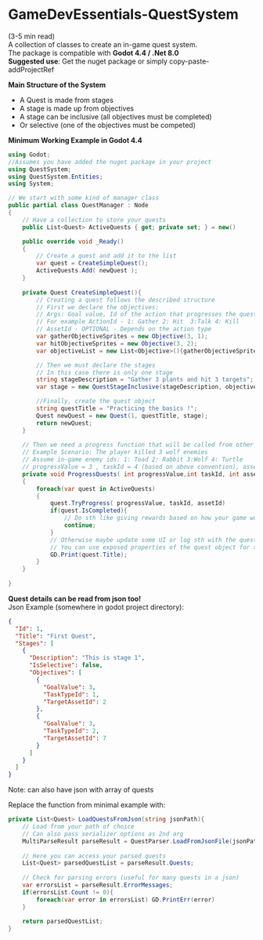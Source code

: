 # GameDevEssentials-QuestSystem  
(3-5 min read)  
A collection of classes to create an in-game quest system.  
The package is compatible with **Godot 4.4 / .Net 8.0**  
**Suggested use**: Get the nuget package or simply copy-paste-addProjectRef

**Main Structure of the System**
- A Quest is made from stages
- A stage is made up from objectives
- A stage can be inclusive (all objectives must be completed)
- Or selective (one of the objectives must be competed)

**Minimum Working Example in Godot 4.4**  
```csharp
using Godot;
//Assumes you have added the nuget package in your project
using QuestSystem;
using QuestSystem.Entities;
using System;

// We start with some kind of manager class 
public partial class QuestManager : Node
{
    // Have a collection to store your quests
    public List<Quest> ActiveQuests { get; private set; } = new()

    public override void _Ready()
    {
        // Create a quest and add it to the list
        var quest = CreateSimpleQuest();
        ActiveQuests.Add( newQuest );
    }
    
    private Quest CreateSimpleQuest(){
        // Creating a quest follows the described structure
        // First we declare the objectives:
        // Args: Goal value, Id of the action that progresses the quest, asset affected
        // For example ActionId - 1: Gather 2: Hit  3:Talk 4: Kill
        // AssetId - OPTIONAL - Depends on the action type
        var gatherObjectiveSprites = new Objective(3, 1);
        var hitObjectiveSprites = new Objective(3, 2);
        var objectiveList = new List<Objective>(){gatherObjectiveSprites,hitObjectiveSprites}

        // Then we must declare the stages
        // In this case there is only one stage
        string stageDescription = "Gather 3 plants and hit 3 targets";
        var stage = new QuestStageInclusive(stageDescription, objectiveList);

        //Finally, create the quest object
        string questTitle = "Practicing the basics !";
        Quest newQuest = new Quest(1, questTitle, stage);
        return newQuest;
    }
    
    // Then we need a progress function that will be called from other nodes (or connected to events/signals)
    // Example Scenario: The player killed 3 wolf enemies
    // Assume in-game enemy ids: 1: Toad 2: Rabbit 3:Wolf 4: Turtle
    // progressValue = 3 , taskId = 4 (based on above convention), assetId = 3 (for example)
    private void ProgressQuests( int progressValue,int taskId, int assetId = -1)
    {
        foreach(var quest in ActiveQuests)
        {
            quest.TryProgress( progressValue, taskId, assetId)
            if(quest.IsCompleted){
                // Do sth like giving rewards based on how your game works
                continue;
            }
            // Otherwise maybe update some UI or log sth with the quest progress
            // You can use exposed properties of the quest object for this:
            GD.Print(quest.Title);
        }
    }
        
}
```

**Quest details can be read from json too!**  
Json Example (somewhere in godot project directory):
```json
{
  "Id": 1,
  "Title": "First Quest",
  "Stages": [
    {
      "Description": "This is stage 1",
      "IsSelective": false,
      "Objectives": [
        {
          "GoalValue": 3,
          "TaskTypeId": 1,
          "TargetAssetId": 2
        },
        {
          "GoalValue": 3,
          "TaskTypeId": 2,
          "TargetAssetId": 7
        }
      ]
    }
  ]
}
```
Note: can also have json with array of quests

Replace the function from minimal example with:
```csharp
private List<Quest> LoadQuestsFromJson(string jsonPath){
    // Load from your path of choice
    // Can also pass serializer options as 2nd arg
    MultiParseResult parseResult = QuestParser.LoadFromJsonFile(jsonPath);
    
    // Here you can access your parsed quests
    List<Quest> parsedQuestList = parseResult.Quests;
    
    // Check for parsing errors (useful for many quests in a json)
    var errorsList = parseResult.ErrorMessages;
    if(errorsList.Count != 0){
        foreach(var error in errorsList) GD.PrintErr(error)
    }
    
    return parsedQuestList;
}
```

